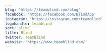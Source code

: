 ```yaml
---
blog: 'https://teamblind.com/blog'
facebook: 'https://facebook.com/BlindApp'
instagram: 'https://instagram.com/teamblind'
logohandle: teamblind
sort: blind
title: Blind
twitter: TeamBlind
website: 'https://www.teamblind.com/'
---
```

